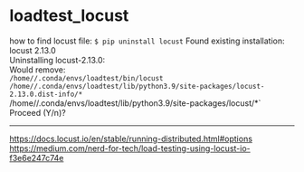 # loadtest_locust

how to find locust file:
`$ pip uninstall locust`
Found existing installation: locust 2.13.0<br>
Uninstalling locust-2.13.0:<br>
  Would remove:<br>
    `/home//.conda/envs/loadtest/bin/locust`<br>
    `/home//.conda/envs/loadtest/lib/python3.9/site-packages/locust-2.13.0.dist-info/*`<br>
    /home//.conda/envs/loadtest/lib/python3.9/site-packages/locust/*`<br>
Proceed (Y/n)? <br>


<hr>

https://docs.locust.io/en/stable/running-distributed.html#options
https://medium.com/nerd-for-tech/load-testing-using-locust-io-f3e6e247c74e
